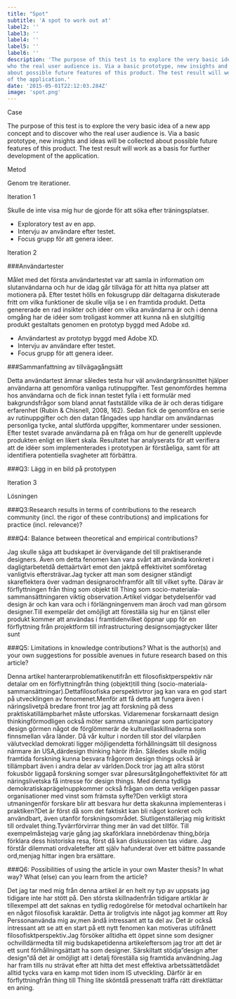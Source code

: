 ```yaml
---
title: "Spot"
subtitle: 'A spot to work out at'
label2: ''
label3: ''
label4: ''
label5: ''
label6: ''
description: 'The purpose of this test is to explore the very basic idea of a new app concept and to discover
who the real user audience is. Via a basic prototype, new insights and ideas will be collected
about possible future features of this product. The test result will work as a basis for further development
of the application.'
date: '2015-05-01T22:12:03.284Z'
image: 'spot.png'
---
```


<p class="label-1">Case</p>

The purpose of this test is to explore the very basic idea of a new app concept and to discover
who the real user audience is. Via a basic prototype, new insights and ideas will be collected
about possible future features of this product. The test result will work as a basis for further development
of the application.

<p class="label-2">Metod</p>
<p>Genom tre iterationer.</p>

<p class="label-3">Iteration 1</p>

Skulle de inte visa mig hur de gjorde för att söka efter träningsplatser.

- Exploratory test av en app.
- Intervju av användare efter testet.
- Focus grupp för att genera ideer.

<p class="label-4">Iteration 2</p>

###Användartester

Målet med det första användartestet var att samla in information om slutanvändarna och hur
de idag går tillväga för att hitta nya platser att motionera på. Efter testet hölls en fokusgrupp
där deltagarna diskuterade fritt om vilka funktioner de skulle vilja se i en framtida produkt.
Detta genererade en rad insikter och idéer om vilka användarna är och i denna omgång har de
idéer som troligast kommer att kunna nå en slutgiltig produkt gestaltats genomen en prototyp
byggd med Adobe xd.

- Användartest av prototyp byggd med Adobe XD.
- Intervju av användare efter testet.
- Focus grupp för att genera ideer.

###Sammanfattning av tillvägagångsätt

Detta användartest ämnar således testa hur väl användargränssnittet hjälper användarna att
genomföra vanliga rutinuppgifter. Test genomfördes hemma hos användarna och de fick
innan testet fylla i ett formulär med bakgrundsfrågor som bland annat fastställde vilka de är
och deras tidigare erfarenhet (Rubin & Chisnell, 2008, 162). Sedan fick de genomföra en serie
av rutinuppgifter och den datan fångades upp handlar om användarnas personliga tycke, antal
slutförda uppgifter, kommentarer under sessionen. Efter testet svarade användarna på en fråga
om hur de generellt upplevde produkten enligt en likert skala. Resultatet har analyserats för att
verifiera att de idéer som implementerades i prototypen är förståeliga, samt för att identifiera
potentiella svagheter att förbättra.

###Q3: Lägg in en bild på prototypen

<p class="label-5">Iteration 3</p>
<p class="label-6">Lösningen</p>

###Q3:Research results in terms of contributions to the research community (incl. the rigor of these contributions) and implications for practice (incl. relevance)?

###Q4: Balance between theoretical and empirical contributions?

Jag skulle säga att budskapet är övervägande del till praktiserande designers. Även om detta fenomen kan vara svårt att använda konkret i dagligtarbetetdå dettaärtvärt emot den jaktpå effektivitet somföretag vanligtvis eftersträvar.Jag tycker att man som designer ständigt skareflektera över vadman designarochframför allt till vilket syfte. Därav är förflyttningen från thing som objekt till Thing som socio-materiala-sammansättningaren viktig observation.Artikel vidgar betydelsenför vad design är och kan vara och i förlängningenvem man äroch vad man görsom designer.Till exempelär det omöjligt att föreställa sig hur en tjänst eller produkt kommer att användas i framtidenvilket öppnar upp för en förflyttning från projektform till infrastructuring designsomjagtycker låter sunt

###Q5: Limitations in knowledge contributions? What is the author(s) and your own suggestions for possible avenues in future research based on this article?

Denna artikel hanterarproblematikenutifrån ett filosofisktperspektiv när detalar om en förflyttningfrån thing (objekt)till thing (socio-materiala-sammansättningar).Dettafilosofiska perspektivtror jag kan vara en god start på utvecklingen av fenomenet.Menför att få detta att fungera även i näringslivetpå bredare front tror jag att forskning på dess praktiskatillämpbarhet måste utforskas. Vidaremenar forskarnaatt design thinkingförmodligen också möter samma utmaningar som participatory design görmen något de förglömmerär de kulturellaskillnaderna som finnsmellan våra länder. Då vår kultur i norden till stor del vilarpåen välutvecklad demokrati ligger möjligendetta förhållningsätt till designoss närmare än USA,därdesign thinking härör ifrån. Således skulle möjlig framtida forskning kunna besvara frågorom design things också är tillämpbart även i andra delar av världen.Dock tror jag att allra störst fokusbör liggapå forskning somger svar påresursåtgångoheffektivitet för att näringslivetska få intresse för design things. Med denna tydliga demokratiskaprägelnuppkommer också frågan om detta verkligen passar organisationer med vinst som främsta syfte?Den verkligt stora utmaningenför forskare blir att besvara hur detta skakunna implementeras i praktiken?Det är först då som det faktiskt kan bli något konkret och användbart, även utanför forskningsområdet. Slutligenställerjag mig kritiskt till ordvalet thing.Tyvärrförvirrar thing mer än vad det tillför. Till exempelmåstejag varje gång jag skaförklara innebördenav thing,börja förklara dess historiska resa, först då kan diskussionen tas vidare. Jag förstår dilemmati ordvaletefter att själv hafunderat över ett bättre passande ord,menjag hittar ingen bra ersättare.

###Q6: Possibilities of using the article in your own Master thesis? In what way? What (else) can you learn from the article?

Det jag tar med mig från denna artikel är en helt ny typ av uppsats jag tidigare inte har stött på. Den största skillnadenfrån tidigare artiklar är tillexempel att det saknas en tydlig redogörelse för metodval ochartikeln har en något filosofisk karaktär. Detta är troligtvis inte något jag kommer att
Roy Perssonanvända mig av,men ändå intressant att ta del av. Det är också intressant att se att en start på ett nytt fenomen kan motiveras utifrånett filosofisktperspektiv.Jag försöker alltidha ett öppet sinne som designer ochvilldärmedta till mig budskapetidenna artikeleftersom jag tror att det är ett sunt förhållningsättatt ha som designer. Särskiltatt stödja”design after design”då det är omöjligt att i detalj föreställa sig framtida användning.Jag har fram tills nu strävat efter att hitta det mest effektiva arbetssättetdådet alltid tycks vara en kamp mot tiden inom IS utveckling. Därför är en förflyttningfrån thing till Thing lite sköntdå pressenatt träffa rätt direktlättar en aning.
